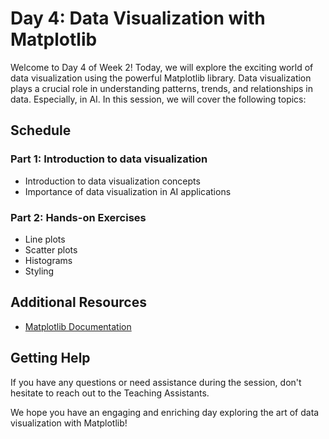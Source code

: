 # Day 4: Data Visualization with Matplotlib

Welcome to Day 4 of Week 2! Today, we will explore the exciting world of data visualization using the powerful Matplotlib library. Data visualization plays a crucial role in understanding patterns, trends, and relationships in data. Especially, in AI. In this session, we will cover the following topics:

## Schedule

### Part 1: Introduction to data visualization
- Introduction to data visualization concepts
- Importance of data visualization in AI applications

### Part 2: Hands-on Exercises
- Line plots
- Scatter plots
- Histograms
- Styling

## Additional Resources
- [Matplotlib Documentation](https://matplotlib.org/stable/contents.html)

## Getting Help
If you have any questions or need assistance during the session, don't hesitate to reach out to the Teaching Assistants.

We hope you have an engaging and enriching day exploring the art of data visualization with Matplotlib!